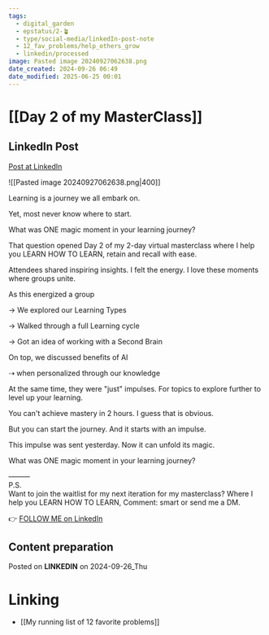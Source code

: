 ```yaml
---
tags:
  - digital_garden
  - epstatus/2-🪴
  - type/social-media/linkedIn-post-note
  - 12_fav_problems/help_others_grow
  - linkedin/processed
image: Pasted image 20240927062638.png
date_created: 2024-09-26 06:49
date_modified: 2025-06-25 00:01
---
```

# [[Day 2 of my MasterClass]]

## LinkedIn Post

[Post at LinkedIn](https://www.linkedin.com/posts/sebastiankamilli_learning-is-a-journey-we-all-embark-on-activity-7244948970358071296-Dwo6?utm_source=share&utm_medium=member_desktop)

![[Pasted image 20240927062638.png|400]]  

Learning is a journey we all embark on.

Yet, most never know where to start.

What was ONE magic moment in your learning journey?

That question opened Day 2 of my 2-day virtual masterclass
where I help you LEARN HOW TO LEARN, retain and recall with ease.

Attendees shared inspiring insights.
I felt the energy. 
I love these moments where groups unite.

As this energized a group

→ We explored our Learning Types

→ Walked through a full Learning cycle

→ Got an idea of working with a Second Brain

On top, we discussed benefits of AI 

⇢ when personalized through our knowledge

At the same time, they were "just" impulses.
For topics to explore further to level up your learning. 

You can't achieve mastery in 2 hours.
I guess that is obvious.

But you can start the journey. 
And it starts with an impulse.

This impulse was sent yesterday. 
Now it can unfold its magic.

What was ONE magic moment in your learning journey?

———  
P.S.  
Want to join the waitlist for my next iteration for my masterclass? 
Where I help you LEARN HOW TO LEARN,
Comment: smart or send me a DM. 

👉 [FOLLOW ME on LinkedIn](https://www.linkedin.com/comm/mynetwork/discovery-see-all?usecase=PEOPLE_FOLLOWS&followMember=sebastiankamilli)

## Content preparation

Posted on **LINKEDIN** on 2024-09-26_Thu

# Linking

+ [[My running list of 12 favorite problems]]